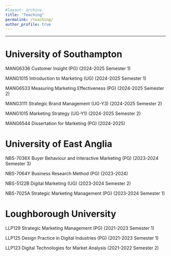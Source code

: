 ```yaml
---
#layout: archive
title: "Teaching"
permalink: /teaching/
author_profile: true
---
```


***
# University of Southampton
MANG6336 Customer Insight (PG) (2024-2025 Semester 1)

MANG1015 Introduction to Marketing (UG) (2024-2025 Semester 1)

MANG6533 Measuring Marketing Effectiveness (PG) (2024-2025 Semester 2)

MANG3111 Strategic Brand Management (UG-Y3) (2024-2025 Semester 2)

MANG1015 Marketing Strategy (UG-Y1) (2024-2025 Semester 2)

MANG6544 Dissertation for Marketing (PG) (2024-2025)




# University of East Anglia

NBS-7036X Buyer Behaviour and Interactive Marketing (PG) (2023-2024 Semester 3)

NBS-7064Y Business Research Method (PG) (2023-2024)

NBS-5122B Digital Marketing (UG) (2023-2024 Semester 2)

NBS-7025A Strategic Marketing Management (PG) (2023-2024 Semester 1)
                    



# Loughborough University
LLP129 Strategic Marketing Management (PG) (2021-2023 Semester 1) 

LLP125 Design Practice in Digital Industries (PG) (2021-2023 Semester 1)       

LLP123 Digital Technologies for Market Analysis (2021-2022 Semester 2)    

                          









